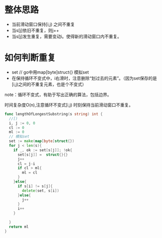 <!--more-->


# 整体思路

-   当前滑动窗口保持[i,j)  之间不重复
-   当s[j]依旧不重复，则j++
-   当s[j]发生重复，需要变动i。使得新的滑动窗口内不重复。


# 如何判断重复

- set // go中用map[byte]struct{} 模拟set
- 在保持循环不变式中，i右滑时，注意删除“划过去的元素”。（因为set保存的是[i,j)之间的不重复元素，也是个不变式）

note：循环不变式，有助于写出正确的算法，包括边界。

时间复杂度O(n),注意循环不变式[i,j) 时刻保持当前滑动窗口不重复。

```go
func lengthOfLongestSubstring(s string) int {
  //[)
  i, j := 0, 0
  cl := 0
  ml := 0 
  // 模拟set
  set := make(map[byte]struct{})
  for j < len(s){
    if _, ok := set[s[j]]; !ok{
      set[s[j]] =  struct{}{}
      j++
      cl = j-i
      if cl > ml{
        ml = cl
      }
    }else{
      if s[i] != s[j]{
        delete(set, s[i])
      }else{
        j++
      }
      i++
    }
		
  }
  return ml
}


```
